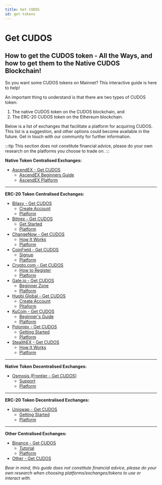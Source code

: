 ```yaml
---
title: Get CUDOS
id: get-tokens
---
```


# Get CUDOS

## How to get the CUDOS token - All the Ways, and how to get them to the Native CUDOS Blockchain!

So you want some CUDOS tokens on Mainnet?
This interactive guide is here to help!

An important thing to understand is that there are two types of CUDOS token:

1. The native CUDOS token on the CUDOS blockchain, and
2. The ERC-20 CUDOS token on the Ethereum blockchain.

Below is a list of exchanges that facilitate a platform for acquiring CUDOS. This list is a suggestion, and other options could become available in the future. Get in touch with our community for further information.

:::tip
This section does not constitute financial advice, please do your own research on the platforms you choose to trade on.
:::

**Native Token Centralised Exchanges:**

- [AscendEX - Get CUDOS](./cex-native.md)
  - [AscendEX Beginners Guide](https://ascendex.com/en/support/sections/7-faq/9-beginners-guide)
  - [AscendEX Platform](https://ascendex.com/en/global-digital-asset-platform)

---
**ERC-20 Token Centralised Exchanges:**

- [Bilaxy - Get CUDOS](./cex-erc.md)
  - [Create Account](https://bilaxy.zendesk.com/hc/en-us/articles/360020453071-How-to-create-a-Bilaxy-Account-)
  - [Platform](https://bilaxy.com/)
- [Bittrex - Get CUDOS](./cex-erc.md)
  - [Get Started](https://bittrexglobal.zendesk.com/hc/en-us/articles/7186039948315-Get-Started-with-Bittrex-Global)
  - [Platform](https://global.bittrex.com/)
- [ChangeNow - Get CUDOS](./cex-erc.md)
  - [How It Works](https://changenow.io/how-it-works)
  - [Platform](https://changenow.io/)
- [CoinField - Get CUDOS](./cex-erc.md)
  - [Signup](https://trade.coinfield.com/id/signup)
  - [Platform](https://www.coinfield.com/)
- [Crypto.com - Get CUDOS](./cex-erc.md)
  - [How to Register](https://help.crypto.com/en/articles/3495996-how-to-register-on-crypto-com-exchange)
  - [Platform](https://crypto.com/)
- [Gate.io - Get CUDOS](./cex-erc.md)
  - [Beginner Zone](https://www.gate.io/beginner-zone)
  - [Platform](https://www.gate.io/)
- [Huobi Global - Get CUDOS](./cex-erc.md)
  - [Create Account](https://www.huobi.com/support/en-us/detail/94923603139807)
  - [Pltaform](https://www.huobi.com/en-us/)
- [KuCoin - Get CUDOS](./cex-erc.md)
  - [Beginner's Guide](https://www.kucoin.com/support/categories/360001255374)
  - [Platform](https://www.kucoin.com/)
- [Poloniex - Get CUDOS](./cex-erc.md)
  - [Getting Started](https://support.poloniex.com/hc/en-us/categories/360002700654-Getting-Started)
  - [Platform](https://poloniex.com/)
- [StealthEX - Get CUDOS](./cex-erc.md)
  - [How It Works](https://stealthex.io/how-it-works/)
  - [Platform](https://stealthex.io/)

---
**Native Token Decentralised Exchanges:**

- [Osmosis (Frontier - Get CUDOS)](./dex-native.md)
  - [Support](https://support.osmosis.zone/)
  - [Platform](https://frontier.osmosis.zone/)

---
**ERC-20 Token Decentralised Exchanges:**

- [Uniswap - Get CUDOS](./dex-erc.md)
  - [Getting Started](https://support.uniswap.org/hc/en-us/sections/8122358838541-Getting-Started)
  - [Platform](https://app.uniswap.org/#/?intro=true)

---
**Other Centralised Exchanges:**

- [Binance - Get CUDOS](./cex-other.md)
  - [Tutorial](https://www.binance.com/en/support/faq/tutorial?c=94&navId=94)
  - [Platform](https://www.binance.com/en)
- [Other - Get CUDOS](./cex-other.md)

*Bear in mind, this guide does not constitute financial advice, please do your own research when choosing platforms/exchanges/tokens to use or interact with.*
